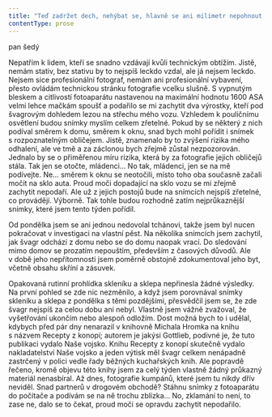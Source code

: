 ```yaml
---
title: "Teď zadržet dech, nehýbat se, hlavně se ani milimetr nepohnout, a\_velmi zlehka stisknout spoušť\\. Tááák\\. Teprve teď výdech\\."
contentType: prose
---
```


<section>

pan šedý

Nepatřím k lidem, kteří se snadno vzdávají kvůli technickým obtížím. Jistě, nemám stativ, bez stativu by to nejspíš leckdo vzdal, ale já nejsem leckdo. Nejsem sice profesionální fotograf, nemám ani profesionální vybavení, přesto ovládám technickou stránku fotografie vcelku slušně. S vypnutým bleskem a citlivostí fotoaparátu nastavenou na maximální hodnotu 1600 ASA velmi lehce mačkám spoušť a podařilo se mi zachytit dva výrostky, kteří pod švagrovým dohledem lezou na střechu mého vozu. Vzhledem k pouličnímu osvětlení budou snímky myslím celkem zřetelné. Pokud by se některý z nich podíval směrem k domu, směrem k oknu, snad bych mohl pořídit i snímek s rozpoznatelným obličejem. Jistě, znamenalo by to zvýšení rizika mého odhalení, ale ve tmě a za záclonou bych zřejmě zůstal nezpozorován. Jednalo by se o přiměřenou míru rizika, která by za fotografie jejich obličejů stála. Tak jen se otočte, mládenci… No tak, mládenci, jen se na mě podívejte. Ne… směrem k oknu se neotočili, místo toho oba současně začali močit na sklo auta. Proud moči dopadající na sklo vozu se mi zřejmě zachytit nepodaří. Ale už z jejich postojů bude na snímcích nejspíš zřetelné, co provádějí. Výborně. Tak tohle budou rozhodně zatím nejprůkaznější snímky, které jsem tento týden pořídil.

Od pondělka jsem se ani jednou nedovolal tchánovi, takže jsem byl nucen pokračovat v investigaci na vlastní pěst. Na několika snímcích jsem zachytil, jak švagr odchází z domu nebo se do domu naopak vrací. Do sledování mimo domov se prozatím nepouštím, především z časových důvodů. Ale v době jeho nepřítomnosti jsem poměrně obstojně zdokumentoval jeho byt, včetně obsahu skříní a zásuvek.

Opakovaná rutinní prohlídka skleníku a sklepa nepřinesla žádné výsledky. Na první pohled se zde nic nezměnilo, a když jsem porovnával snímky skleníku a sklepa z pondělka s těmi pozdějšími, přesvědčil jsem se, že zde švagr nejspíš za celou dobu ani nebyl. Vlastně jsem vážně zvažoval, že vyšetřování ukončím nebo alespoň odložím. Dost možná bych to i udělal, kdybych před pár dny nenarazil v knihovně Michala Hromka na knihu s názvem Recepty z konopí; autorem je jakýsi Gottlieb, podivné je, že tuto publikaci vydalo Naše vojsko. Knihu Recepty z konopí skutečně vydalo nakladatelství Naše vojsko a jeden výtisk měl švagr celkem nenápadně zastrčený v polici vedle řady běžných kuchařských knih. Ale popravdě řečeno, kromě objevu této knihy jsem za celý týden vlastně žádný průkazný materiál nenasbíral. Až dnes, fotografie kumpánů, které jsem tu nikdy dřív neviděl. Snad partnerů v drogovém obchodě? Stáhnu snímky z fotoaparátu do počítače a podívám se na ně trochu zblízka… No, zklamání to není, to zase ne, dalo se to čekat, proud moči se opravdu zachytit nepodařilo.

</section>
